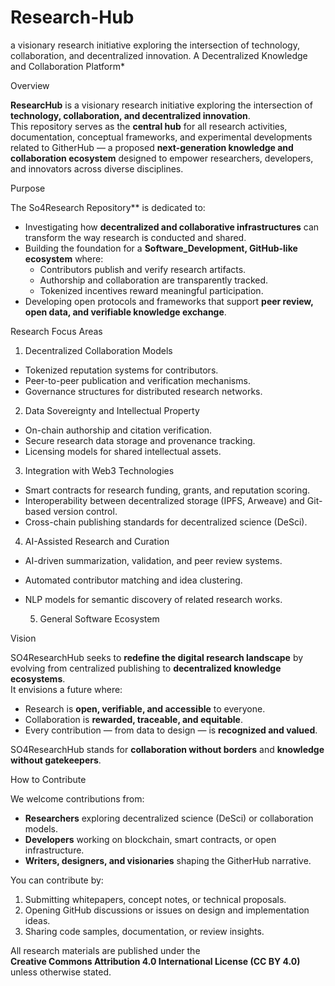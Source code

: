 # Research-Hub
a visionary research initiative exploring the intersection of technology, collaboration, and decentralized innovation.
A Decentralized Knowledge and Collaboration Platform*

  Overview

**ResearcHub** is a visionary research initiative exploring the intersection of **technology, collaboration, and decentralized innovation**.  
This repository serves as the **central hub** for all research activities, documentation, conceptual frameworks, and experimental developments related to GitherHub — a proposed **next-generation knowledge and collaboration ecosystem** designed to empower researchers, developers, and innovators across diverse disciplines.

 Purpose

The So4Research Repository** is dedicated to:
- Investigating how **decentralized and collaborative infrastructures** can transform the way research is conducted and shared.  
- Building the foundation for a **Software_Development, GitHub-like ecosystem** where:
  - Contributors publish and verify research artifacts.
  - Authorship and collaboration are transparently tracked.
  - Tokenized incentives reward meaningful participation.
- Developing open protocols and frameworks that support **peer review, open data, and verifiable knowledge exchange**.

 Research Focus Areas

1. Decentralized Collaboration Models  
- Tokenized reputation systems for contributors.  
- Peer-to-peer publication and verification mechanisms.  
- Governance structures for distributed research networks.  

2. Data Sovereignty and Intellectual Property  
- On-chain authorship and citation verification.  
- Secure research data storage and provenance tracking.  
- Licensing models for shared intellectual assets.  

 3. Integration with Web3 Technologies  
- Smart contracts for research funding, grants, and reputation scoring.  
- Interoperability between decentralized storage (IPFS, Arweave) and Git-based version control.  
- Cross-chain publishing standards for decentralized science (DeSci).  

 4. AI-Assisted Research and Curation  
- AI-driven summarization, validation, and peer review systems.  
- Automated contributor matching and idea clustering.  
- NLP models for semantic discovery of related research works.

  5. General Software Ecosystem  


 Vision

SO4ResearchHub seeks to **redefine the digital research landscape** by evolving from centralized publishing to **decentralized knowledge ecosystems**.  
It envisions a future where:

- Research is **open, verifiable, and accessible** to everyone.  
- Collaboration is **rewarded, traceable, and equitable**.  
- Every contribution — from data to design — is **recognized and valued**.

SO4ResearchHub stands for **collaboration without borders** and **knowledge without gatekeepers**.

 How to Contribute

We welcome contributions from:
- **Researchers** exploring decentralized science (DeSci) or collaboration models.  
- **Developers** working on blockchain, smart contracts, or open infrastructure.  
- **Writers, designers, and visionaries** shaping the GitherHub narrative.  

You can contribute by:
1. Submitting whitepapers, concept notes, or technical proposals.  
2. Opening GitHub discussions or issues on design and implementation ideas.  
3. Sharing code samples, documentation, or review insights.


All research materials are published under the  
**Creative Commons Attribution 4.0 International License (CC BY 4.0)**  
unless otherwise stated.
